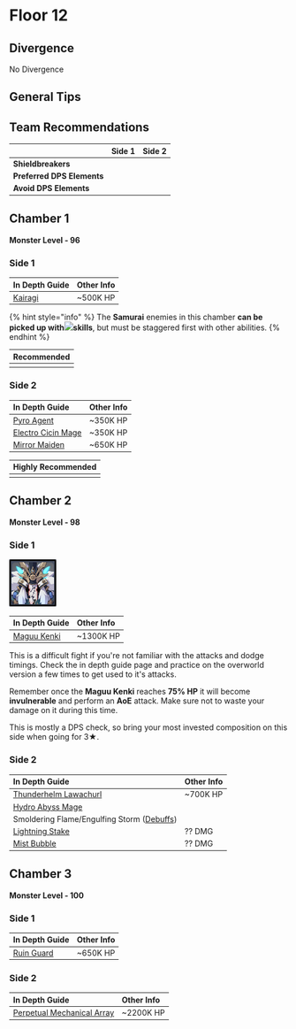 # Floor 12

## Divergence

No Divergence

## General Tips

## Team Recommendations

|  | Side 1 | Side 2 |
| :--- | :---: | :---: |
| **Shieldbreakers** |  |  |
| **Preferred DPS Elements** |  |  |
| **Avoid DPS Elements** |  |  |

## Chamber 1

**Monster Level - 96**

### Side 1

| **In Depth Guide** | Other Info |
| :--- | :--- |
| [Kairagi](../../monsters/untitled/kairagi.md) | ~500K HP |

{% hint style="info" %}
The **Samurai** enemies in this chamber **can be picked up with**![](../../.gitbook/assets/anemo_small.png)**skills**, but must be staggered first with other abilities.
{% endhint %}



| **Recommended** |
| :---: |
|  |

### Side 2

| **In Depth Guide** | Other Info |
| :--- | :--- |
| [Pyro Agent](../../monsters/fatui/pyro-agent.md) | ~350K HP |
| [Electro Cicin Mage](../../monsters/fatui/electro-cicin-mage.md) | ~350K HP |
| [Mirror Maiden](../../monsters/fatui/mirror-maiden.md) | ~650K HP |



| **Highly Recommended** |
| :---: |
|  |

## Chamber 2

**Monster Level - 98**

### Side 1

![](../../.gitbook/assets/maguu-kenki.png)

| **In Depth Guide** | Other Info |
| :--- | :--- |
| [Maguu Kenki](../../monsters/elites/maguu-kenki.md) | ~1300K HP |

This is a difficult fight if you're not familiar with the attacks and dodge timings. Check the in depth guide page and practice on the overworld version a few times to get used to it's attacks.

Remember once the **Maguu Kenki** reaches **75% HP** it will become **invulnerable** and perform an **AoE** attack. Make sure not to waste your damage on it during this time.

This is mostly a DPS check, so bring your most invested composition on this side when going for 3★.

### Side 2

| **In Depth Guide** | Other Info |
| :--- | :--- |
| [Thunderhelm Lawachurl](../../monsters/hilichurls/thunderhelm-lawachurl.md) | ~700K HP |
| [Hydro Abyss Mage](../../monsters/abyss-order/hydro-abyss-mage.md) |  |
| Smoldering Flame/Engulfing Storm \([Debuffs](../../mechanics/debuffs/)\) |  |
| [Lightning Stake](../../mechanics/auras/lightning-stake.md) | ?? DMG |
| [Mist Bubble](../../mechanics/auras/mist-bubble.md) | ?? DMG |



## Chamber 3

**Monster Level - 100**

### Side 1

| **In Depth Guide** | Other Info |
| :--- | :--- |
| [Ruin Guard](../../monsters/ruin-constructs/ruin-guard.md) | ~650K HP |



### Side 2

| **In Depth Guide** | Other Info |
| :--- | :--- |
| [Perpetual Mechanical Array](../../monsters/elites/perpetual-mechanical-array.md) | ~2200K HP |



